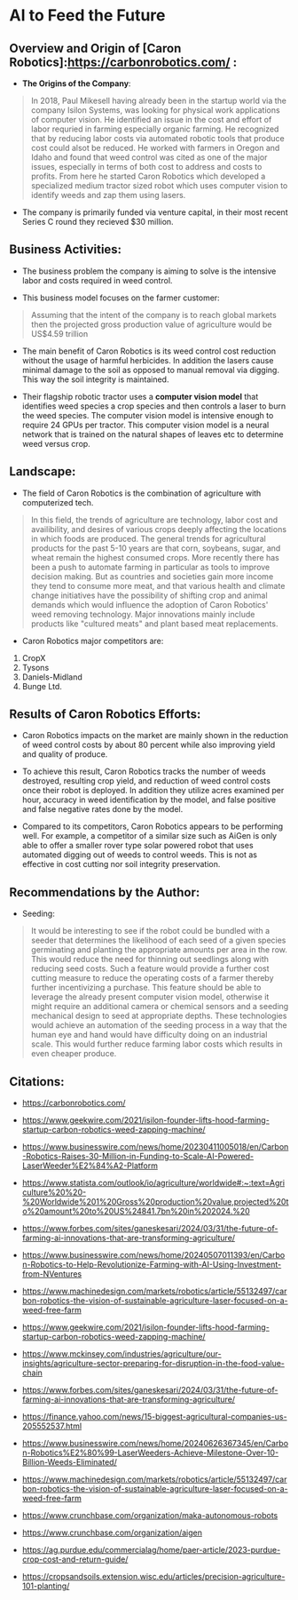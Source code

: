 # AI to Feed the Future

## Overview and Origin of [Caron Robotics]:https://carbonrobotics.com/ : 

* __The Origins of the Company__:
> In 2018, Paul Mikesell having already been in the startup world via the company Isilon Systems, was looking for physical work applications of computer vision. He identified an issue in the cost and effort of labor requried in farming especially organic farming. He recognized that by reducing labor costs via automated robotic tools that produce cost could alsot be reduced. He worked with farmers in Oregon and Idaho and found that weed control was cited as one of the major issues, especially in terms of both cost to address and costs to profits. From here he started Caron Robotics which developed a specialized medium tractor sized robot which uses computer vision to identify weeds and zap them using lasers.

* The company is primarily funded via venture capital, in their most recent Series C round they recieved $30 million. 

## Business Activities:

* The business problem the company is aiming to solve is the intensive labor and costs required in weed control. 

* This business model focuses on the farmer customer:
> Assuming that the intent of the company is to reach global markets then the projected gross production value of agriculture would be US$4.59 trillion

* The main benefit of Caron Robotics is its weed control cost reduction without the usage of harmful herbicides. In addition the lasers cause minimal damage to the soil as opposed to manual removal via digging. This way the soil integrity is maintained.  

* Their flagship robotic tractor uses a **computer vision model** that identifies weed species a crop species and then controls a laser to burn the weed species. The computer vision model is intensive enough to require 24 GPUs per tractor. This computer vision model is a neural network that is trained on the natural shapes of leaves etc to determine weed versus crop. 

## __Landscape__:

* The field of Caron Robotics is the combination of agriculture with computerized tech. 

> In this field, the trends of agriculture are technology, labor cost and availibility, and desires of various crops deeply affecting the locations in which foods are produced. The general trends for agricultural products for the past 5-10 years are that corn, soybeans, sugar, and wheat remain the highest consumed crops. More recently there has been a push to automate farming in particular as tools to improve decision making. But as countries and societies gain more income they tend to consume more meat, and that various health and climate change initiatives have the possibility of shifting crop and animal demands which would influence the adoption of Caron Robotics' weed removing technology. Major innovations mainly include products like "cultured meats" and plant based meat replacements. 


* Caron Robotics major competitors are:
1. CropX
2. Tysons
3. Daniels-Midland
4. Bunge Ltd.


## __Results of Caron Robotics Efforts__:

* Caron Robotics impacts on the market are mainly shown in the reduction of weed control costs by about 80 percent while also improving yield and quality of produce. 

* To achieve this result, Caron Robotics tracks the number of weeds destroyed, resulting crop yield, and reduction of weed control costs once their robot is deployed. In addition they utilize acres examined per hour, accuracy in weed identification by the model, and false positive and false negative rates done by the model. 

* Compared to its competitors, Caron Robotics appears to be performing well. For example, a competitor of a similar size such as AiGen is only able to offer a smaller rover type solar powered robot that uses automated digging out of weeds to control weeds. This is not as effective in cost cutting nor soil integrity preservation. 

## __Recommendations by the Author__:

* Seeding: 
> It would be interesting to see if the robot could be bundled with a seeder that determines the likelihood of each seed of a given species germinating and planting the appropriate amounts per area in the row. This would reduce the need for thinning out seedlings along with reducing seed costs. 
> Such a feature would provide a further cost cutting measure to reduce the operating costs of a farmer thereby further incentivizing a purchase. 
> This feature should be able to leverage the already present computer vision model, otherwise it might require an additional camera or chemical sensors and a seeding mechanical design to seed at appropriate depths. 
> These technologies would achieve an automation of the seeding process in a way that the human eye and hand would have difficulty doing on an industrial scale. This would further reduce farming labor costs which results in even cheaper produce.  

## Citations:

* https://carbonrobotics.com/

* https://www.geekwire.com/2021/isilon-founder-lifts-hood-farming-startup-carbon-robotics-weed-zapping-machine/

* https://www.businesswire.com/news/home/20230411005018/en/Carbon-Robotics-Raises-30-Million-in-Funding-to-Scale-AI-Powered-LaserWeeder%E2%84%A2-Platform

* https://www.statista.com/outlook/io/agriculture/worldwide#:~:text=Agriculture%20%20-%20Worldwide%201%20Gross%20production%20value,projected%20to%20amount%20to%20US%24841.7bn%20in%202024.%20

* https://www.forbes.com/sites/ganeskesari/2024/03/31/the-future-of-farming-ai-innovations-that-are-transforming-agriculture/

* https://www.businesswire.com/news/home/20240507011393/en/Carbon-Robotics-to-Help-Revolutionize-Farming-with-AI-Using-Investment-from-NVentures

* https://www.machinedesign.com/markets/robotics/article/55132497/carbon-robotics-the-vision-of-sustainable-agriculture-laser-focused-on-a-weed-free-farm

* https://www.geekwire.com/2021/isilon-founder-lifts-hood-farming-startup-carbon-robotics-weed-zapping-machine/

* https://www.mckinsey.com/industries/agriculture/our-insights/agriculture-sector-preparing-for-disruption-in-the-food-value-chain

* https://www.forbes.com/sites/ganeskesari/2024/03/31/the-future-of-farming-ai-innovations-that-are-transforming-agriculture/

* https://finance.yahoo.com/news/15-biggest-agricultural-companies-us-205552537.html

* https://www.businesswire.com/news/home/20240626367345/en/Carbon-Robotics%E2%80%99-LaserWeeders-Achieve-Milestone-Over-10-Billion-Weeds-Eliminated/

* https://www.machinedesign.com/markets/robotics/article/55132497/carbon-robotics-the-vision-of-sustainable-agriculture-laser-focused-on-a-weed-free-farm

* https://www.crunchbase.com/organization/maka-autonomous-robots
  
* https://www.crunchbase.com/organization/aigen

* https://ag.purdue.edu/commercialag/home/paer-article/2023-purdue-crop-cost-and-return-guide/
 
* https://cropsandsoils.extension.wisc.edu/articles/precision-agriculture-101-planting/